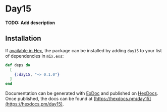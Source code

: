 # Day15

**TODO: Add description**

## Installation

If [available in Hex](https://hex.pm/docs/publish), the package can be installed
by adding `day15` to your list of dependencies in `mix.exs`:

```elixir
def deps do
  [
    {:day15, "~> 0.1.0"}
  ]
end
```

Documentation can be generated with [ExDoc](https://github.com/elixir-lang/ex_doc)
and published on [HexDocs](https://hexdocs.pm). Once published, the docs can
be found at [https://hexdocs.pm/day15](https://hexdocs.pm/day15).

